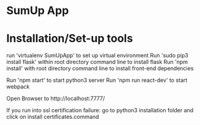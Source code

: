 # SumUp App

# Installation/Set-up tools

run 'virtualenv SumUpApp' to set up virtual environment
Run 'sudo pip3 install flask' within root directory command line to install flask
Run 'npm install' with root directory command line to install front-end dependencies

Run 'npm start' to start python3 server 
Run 'npm run react-dev' to start webpack

Open Browser to http://localhost:7777/


If you run into ssl certification failure:
go to python3 installation folder and click on install certificates.command